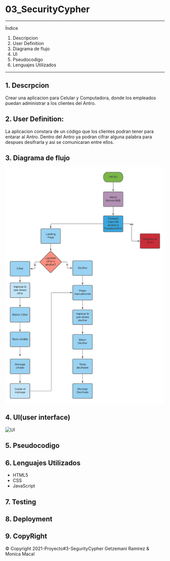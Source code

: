 # 03_SecurityCypher

---
Índice
 1. Descripcion
 2. User Definition
 3. Diagrama de flujo
 4. UI
 5. Pseudocodigo 
 6. Lenguajes Utilizados
---

## 1. Descrpcion 
Crear una aplicacion para Celular y Computadora, donde los empleados puedan administrar a los clientes del Antro. 

## 2. User Definition:
La aplicacion constara de un código que los clientes podran tener para entarar al Antro. Dentro del Antro ya podran cifrar alguna palabra para despues desifrarla y asi se comunicaran entre ellos. 


## 3. Diagrama de flujo

![Diagrama de Flujo](./src/assets/diagrama.png)

## 4. UI(user interface)

![UI](./src/assets/)

## 5. Pseudocodigo

## 6.  Lenguajes Utilizados
+ HTML5
+ CSS
+ JavaScript

## 7. Testing

## 8. Deployment

## 9.  CopyRight

© Copyright 2021-Proyecto#3-SegurityCypher  Getzemani Ramirez & Monica Macal

